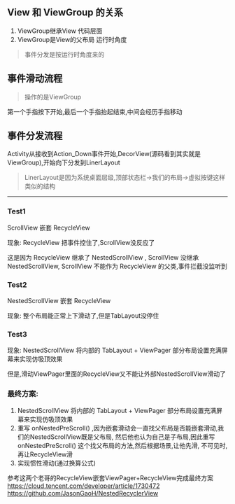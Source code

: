 ## View 和 ViewGroup 的关系
1. ViewGroup继承View          代码层面
2. ViewGroup是View的父布局     运行时角度

> 事件分发是按运行时角度来的

## 事件滑动流程
> 操作的是ViewGroup

第一个手指按下开始,最后一个手指抬起结束,中间会经历手指移动

## 事件分发流程

Activity从接收到Action_Down事件开始,DecorView(源码看到其实就是ViewGroup),开始向下分发到LinerLayout


> LinerLayout是因为系统桌面层级,顶部状态栏->我们的布局->虚拟按键这样类似的结构



---

### Test1
ScrollView 嵌套 RecycleView

现象:
RecycleView 把事件控住了,ScrollView没反应了

这是因为 RecycleView 继承了 NestedScrollView , ScrollView 没继承 NestedScrollView,
ScrollView 不能作为 RecycleView 的父类,事件拦截没监听到

### Test2
NestedScrollView 嵌套 RecycleView

现象:
整个布局能正常上下滑动了,但是TabLayout没停住

### Test3

现象:
NestedScrollView 将内部的 TabLayout + ViewPager 部分布局设置充满屏幕来实现仿吸顶效果

但是,滑动ViewPager里面的RecycleView又不能让外部NestedScrollView滑动了

### 最终方案:
1. NestedScrollView 将内部的 TabLayout + ViewPager 部分布局设置充满屏幕来实现仿吸顶效果
2. 重写 onNestedPreScroll() ,因为嵌套滑动会一直找父布局是否能嵌套滑动,我们的NestedScrollView既是父布局,
然后他也认为自己是子布局,因此重写 onNestedPreScroll() 这个找父布局的方法,然后根据场景,让他先滑,
不可见时,再让RecycleView滑
3. 实现惯性滑动(通过换算公式)

参考这两个老哥的RecycleView嵌套ViewPager+RecycleView完成最终方案
https://cloud.tencent.com/developer/article/1730472
https://github.com/JasonGaoH/NestedRecyclerView
